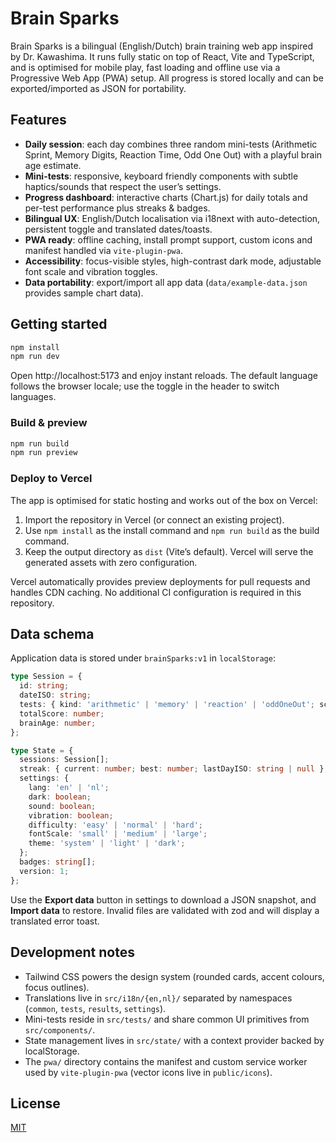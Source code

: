 # Brain Sparks

Brain Sparks is a bilingual (English/Dutch) brain training web app inspired by Dr. Kawashima. It runs fully static on top of React, Vite and TypeScript, and is optimised for mobile play, fast loading and offline use via a Progressive Web App (PWA) setup. All progress is stored locally and can be exported/imported as JSON for portability.

## Features

- **Daily session**: each day combines three random mini-tests (Arithmetic Sprint, Memory Digits, Reaction Time, Odd One Out) with a playful brain age estimate.
- **Mini-tests**: responsive, keyboard friendly components with subtle haptics/sounds that respect the user’s settings.
- **Progress dashboard**: interactive charts (Chart.js) for daily totals and per-test performance plus streaks & badges.
- **Bilingual UX**: English/Dutch localisation via i18next with auto-detection, persistent toggle and translated dates/toasts.
- **PWA ready**: offline caching, install prompt support, custom icons and manifest handled via `vite-plugin-pwa`.
- **Accessibility**: focus-visible styles, high-contrast dark mode, adjustable font scale and vibration toggles.
- **Data portability**: export/import all app data (`data/example-data.json` provides sample chart data).

## Getting started

```bash
npm install
npm run dev
```

Open http://localhost:5173 and enjoy instant reloads. The default language follows the browser locale; use the toggle in the header to switch languages.

### Build & preview

```bash
npm run build
npm run preview
```

### Deploy to Vercel

The app is optimised for static hosting and works out of the box on Vercel:

1. Import the repository in Vercel (or connect an existing project).
2. Use `npm install` as the install command and `npm run build` as the build command.
3. Keep the output directory as `dist` (Vite’s default). Vercel will serve the generated assets with zero configuration.

Vercel automatically provides preview deployments for pull requests and handles CDN caching. No additional CI configuration is required in this repository.

## Data schema

Application data is stored under `brainSparks:v1` in `localStorage`:

```ts
type Session = {
  id: string;
  dateISO: string;
  tests: { kind: 'arithmetic' | 'memory' | 'reaction' | 'oddOneOut'; score: number; meta?: any }[];
  totalScore: number;
  brainAge: number;
};

type State = {
  sessions: Session[];
  streak: { current: number; best: number; lastDayISO: string | null };
  settings: {
    lang: 'en' | 'nl';
    dark: boolean;
    sound: boolean;
    vibration: boolean;
    difficulty: 'easy' | 'normal' | 'hard';
    fontScale: 'small' | 'medium' | 'large';
    theme: 'system' | 'light' | 'dark';
  };
  badges: string[];
  version: 1;
};
```

Use the **Export data** button in settings to download a JSON snapshot, and **Import data** to restore. Invalid files are validated with zod and will display a translated error toast.

## Development notes

- Tailwind CSS powers the design system (rounded cards, accent colours, focus outlines).
- Translations live in `src/i18n/{en,nl}/` separated by namespaces (`common`, `tests`, `results`, `settings`).
- Mini-tests reside in `src/tests/` and share common UI primitives from `src/components/`.
- State management lives in `src/state/` with a context provider backed by localStorage.
- The `pwa/` directory contains the manifest and custom service worker used by `vite-plugin-pwa` (vector icons live in `public/icons`).

## License

[MIT](LICENSE)
